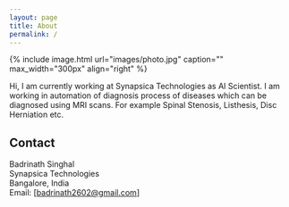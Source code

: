 ```yaml
---
layout: page
title: About
permalink: /
---
```


{% include image.html url="images/photo.jpg" caption="" max_width="300px" align="right" %}

Hi, I am currently working at Synapsica Technologies as AI Scientist. I am working in automation of diagnosis process of diseases which can be diagnosed using MRI scans. For example Spinal Stenosis, Listhesis, Disc Herniation etc.

## Contact

Badrinath Singhal <br />
Synapsica Technologies <br />
Bangalore, India<br />
Email: [badrinath2602@gmail.com]



